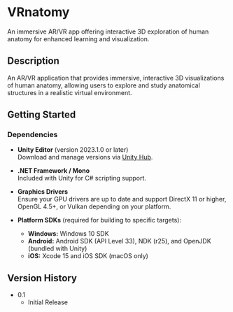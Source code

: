 # VRnatomy

An immersive AR/VR app offering interactive 3D exploration of human anatomy for enhanced learning and visualization.

## Description

An AR/VR application that provides immersive, interactive 3D visualizations of human anatomy, allowing users to explore and study anatomical structures in a realistic virtual environment.

## Getting Started

### Dependencies

- **Unity Editor** (version 2023.1.0 or later)  
  Download and manage versions via [Unity Hub](https://unity.com/download).

- **.NET Framework / Mono**  
  Included with Unity for C# scripting support.

- **Graphics Drivers**  
  Ensure your GPU drivers are up to date and support DirectX 11 or higher, OpenGL 4.5+, or Vulkan depending on your platform.

- **Platform SDKs** (required for building to specific targets):  
  - **Windows:** Windows 10 SDK  
  - **Android:** Android SDK (API Level 33), NDK (r25), and OpenJDK (bundled with Unity)  
  - **iOS:** Xcode 15 and iOS SDK (macOS only)

## Version History

* 0.1
    * Initial Release
